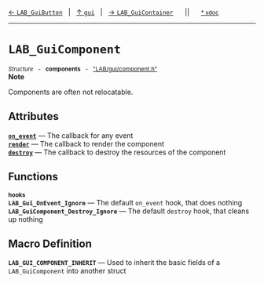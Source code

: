 [&#8592; `LAB_GuiButton`](LAB--gui--lab_guibutton.md)&nbsp;&nbsp;&nbsp;|&nbsp;&nbsp;&nbsp;[&#8593; `gui`](LAB--gui.md)&nbsp;&nbsp;&nbsp;|&nbsp;&nbsp;&nbsp;[&#8594; `LAB_GuiContainer`](LAB--gui--lab_guicontainer.md)&nbsp;&nbsp;&nbsp;&nbsp;&nbsp;&nbsp;||&nbsp;&nbsp;&nbsp;&nbsp;&nbsp;&nbsp;<small>[\* xdoc](../xdoc/LAB/gui.xmd#L86)</small>
***

# `LAB_GuiComponent`
<small>*Structure* &nbsp; - &nbsp; **components** &nbsp; - &nbsp; ["LAB/gui/component.h"](../include/LAB/gui/component.h)</small>  
**Note**  

Components are often not relocatable.


## Attributes
**[`on_event`](LAB--gui--lab_guicomponent--on_event.md)** &#8213; The callback for any event  
**[`render`](LAB--gui--lab_guicomponent--render.md)** &#8213; The callback to render the component  
**[`destroy`](LAB--gui--lab_guicomponent--destroy.md)** &#8213; The callback to destroy the resources of the component  
## Functions
<small>**hooks**</small>  
**`LAB_Gui_OnEvent_Ignore`** &#8213; The default `on_event` hook, that does nothing  
**`LAB_GuiComponent_Destroy_Ignore`** &#8213; The default `destroy` hook, that cleans up nothing  
## Macro Definition
**`LAB_GUI_COMPONENT_INHERIT`** &#8213; Used to inherit the basic fields of a `LAB_GuiComponent` into another struct  
